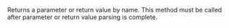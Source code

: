 ﻿Returns a parameter or return value by name. This method must be called after parameter or return value parsing is complete.